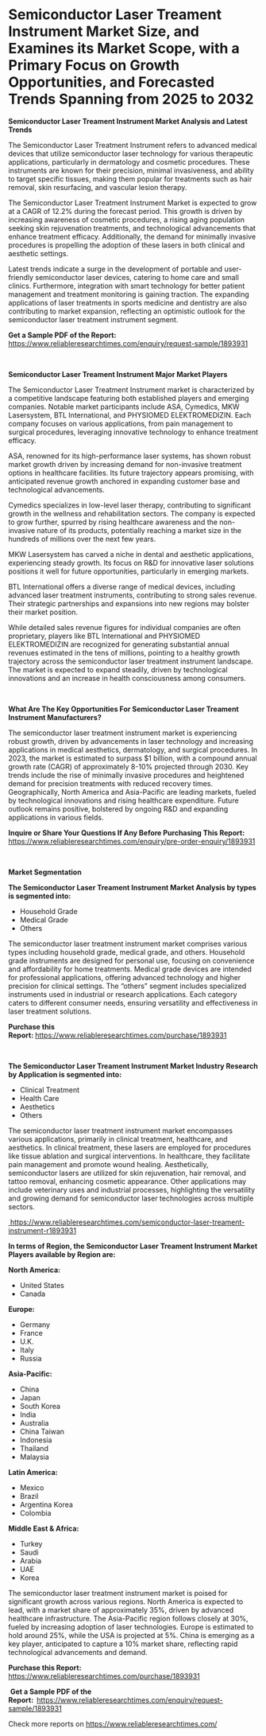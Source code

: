 <p><h1>Semiconductor Laser Treament Instrument Market Size, and Examines its Market Scope, with a Primary Focus on Growth Opportunities, and Forecasted Trends Spanning from 2025 to 2032</h1></p><p><strong>Semiconductor Laser Treament Instrument Market Analysis and Latest Trends</strong></p>
<p><p>The Semiconductor Laser Treatment Instrument refers to advanced medical devices that utilize semiconductor laser technology for various therapeutic applications, particularly in dermatology and cosmetic procedures. These instruments are known for their precision, minimal invasiveness, and ability to target specific tissues, making them popular for treatments such as hair removal, skin resurfacing, and vascular lesion therapy.</p><p>The Semiconductor Laser Treatment Instrument Market is expected to grow at a CAGR of 12.2% during the forecast period. This growth is driven by increasing awareness of cosmetic procedures, a rising aging population seeking skin rejuvenation treatments, and technological advancements that enhance treatment efficacy. Additionally, the demand for minimally invasive procedures is propelling the adoption of these lasers in both clinical and aesthetic settings.</p><p>Latest trends indicate a surge in the development of portable and user-friendly semiconductor laser devices, catering to home care and small clinics. Furthermore, integration with smart technology for better patient management and treatment monitoring is gaining traction. The expanding applications of laser treatments in sports medicine and dentistry are also contributing to market expansion, reflecting an optimistic outlook for the semiconductor laser treatment instrument segment.</p></p>
<p><strong>Get a Sample PDF of the Report:&nbsp;</strong> <a href="https://www.reliableresearchtimes.com/enquiry/request-sample/1893931?utm_campaign=3316&utm_medium=2&utm_source=Github&utm_content=ia&utm_term=06042025&utm_id=semiconductor-laser-treament-instrument">https://www.reliableresearchtimes.com/enquiry/request-sample/1893931</a></p>
<p>&nbsp;</p>
<p><strong>Semiconductor Laser Treament Instrument Major Market Players</strong></p>
<p><p>The Semiconductor Laser Treatment Instrument market is characterized by a competitive landscape featuring both established players and emerging companies. Notable market participants include ASA, Cymedics, MKW Lasersystem, BTL International, and PHYSIOMED ELEKTROMEDIZIN. Each company focuses on various applications, from pain management to surgical procedures, leveraging innovative technology to enhance treatment efficacy.</p><p>ASA, renowned for its high-performance laser systems, has shown robust market growth driven by increasing demand for non-invasive treatment options in healthcare facilities. Its future trajectory appears promising, with anticipated revenue growth anchored in expanding customer base and technological advancements.</p><p>Cymedics specializes in low-level laser therapy, contributing to significant growth in the wellness and rehabilitation sectors. The company is expected to grow further, spurred by rising healthcare awareness and the non-invasive nature of its products, potentially reaching a market size in the hundreds of millions over the next few years.</p><p>MKW Lasersystem has carved a niche in dental and aesthetic applications, experiencing steady growth. Its focus on R&D for innovative laser solutions positions it well for future opportunities, particularly in emerging markets.</p><p>BTL International offers a diverse range of medical devices, including advanced laser treatment instruments, contributing to strong sales revenue. Their strategic partnerships and expansions into new regions may bolster their market position.</p><p>While detailed sales revenue figures for individual companies are often proprietary, players like BTL International and PHYSIOMED ELEKTROMEDIZIN are recognized for generating substantial annual revenues estimated in the tens of millions, pointing to a healthy growth trajectory across the semiconductor laser treatment instrument landscape. The market is expected to expand steadily, driven by technological innovations and an increase in health consciousness among consumers.</p></p>
<p>&nbsp;</p>
<p><strong>What Are The Key Opportunities For Semiconductor Laser Treament Instrument Manufacturers?</strong></p>
<p><p>The semiconductor laser treatment instrument market is experiencing robust growth, driven by advancements in laser technology and increasing applications in medical aesthetics, dermatology, and surgical procedures. In 2023, the market is estimated to surpass $1 billion, with a compound annual growth rate (CAGR) of approximately 8-10% projected through 2030. Key trends include the rise of minimally invasive procedures and heightened demand for precision treatments with reduced recovery times. Geographically, North America and Asia-Pacific are leading markets, fueled by technological innovations and rising healthcare expenditure. Future outlook remains positive, bolstered by ongoing R&D and expanding applications in various fields.</p></p>
<p><strong>Inquire or Share Your Questions If Any Before Purchasing This Report:</strong> <a href="https://www.reliableresearchtimes.com/enquiry/pre-order-enquiry/1893931?utm_campaign=3316&utm_medium=2&utm_source=Github&utm_content=ia&utm_term=06042025&utm_id=semiconductor-laser-treament-instrument">https://www.reliableresearchtimes.com/enquiry/pre-order-enquiry/1893931</a></p>
<p>&nbsp;</p>
<p><strong>Market Segmentation</strong></p>
<p><strong>The Semiconductor Laser Treament Instrument Market Analysis by types is segmented into:</strong></p>
<p><ul><li>Household Grade</li><li>Medical Grade</li><li>Others</li></ul></p>
<p><p>The semiconductor laser treatment instrument market comprises various types including household grade, medical grade, and others. Household grade instruments are designed for personal use, focusing on convenience and affordability for home treatments. Medical grade devices are intended for professional applications, offering advanced technology and higher precision for clinical settings. The “others” segment includes specialized instruments used in industrial or research applications. Each category caters to different consumer needs, ensuring versatility and effectiveness in laser treatment solutions.</p></p>
<p><strong>Purchase this Report:&nbsp;</strong><a href="https://www.reliableresearchtimes.com/purchase/1893931?utm_campaign=3316&utm_medium=2&utm_source=Github&utm_content=ia&utm_term=06042025&utm_id=semiconductor-laser-treament-instrument">https://www.reliableresearchtimes.com/purchase/1893931</a></p>
<p>&nbsp;</p>
<p><strong>The Semiconductor Laser Treament Instrument Market Industry Research by Application is segmented into:</strong></p>
<p><ul><li>Clinical Treatment</li><li>Health Care</li><li>Aesthetics</li><li>Others</li></ul></p>
<p><p>The semiconductor laser treatment instrument market encompasses various applications, primarily in clinical treatment, healthcare, and aesthetics. In clinical treatment, these lasers are employed for procedures like tissue ablation and surgical interventions. In healthcare, they facilitate pain management and promote wound healing. Aesthetically, semiconductor lasers are utilized for skin rejuvenation, hair removal, and tattoo removal, enhancing cosmetic appearance. Other applications may include veterinary uses and industrial processes, highlighting the versatility and growing demand for semiconductor laser technologies across multiple sectors.</p></p>
<p><a href="https://www.reliableresearchtimes.com/semiconductor-laser-treament-instrument-r1893931?utm_campaign=3316&utm_medium=2&utm_source=Github&utm_content=ia&utm_term=06042025&utm_id=semiconductor-laser-treament-instrument">&nbsp;https://www.reliableresearchtimes.com/semiconductor-laser-treament-instrument-r1893931</a></p>
<p><strong>In terms of Region, the Semiconductor Laser Treament Instrument Market Players available by Region are:</strong></p>
<p>
    <p> <strong> North America: </strong>
        <ul>
            <li>United States</li>
            <li>Canada</li>
        </ul>
        </p> 
    <p> <strong> Europe: </strong>
        <ul>
            <li>Germany</li>
            <li>France</li>
            <li>U.K.</li>
            <li>Italy</li>
            <li>Russia</li>
        </ul>
        </p> 
    <p> <strong> Asia-Pacific: </strong>
        <ul>
            <li>China</li>
            <li>Japan</li>
            <li>South Korea</li>
            <li>India</li>
            <li>Australia</li>
            <li>China Taiwan</li>
            <li>Indonesia</li>
            <li>Thailand</li>
            <li>Malaysia</li>
        </ul>
        </p> 
    <p> <strong> Latin America: </strong>
        <ul>
            <li>Mexico</li>
            <li>Brazil</li>
            <li>Argentina Korea</li>
            <li>Colombia</li>
        </ul>
        </p> 
    <p> <strong> Middle East & Africa: </strong>
        <ul>
            <li>Turkey</li>
            <li>Saudi</li>
            <li>Arabia</li>
            <li>UAE</li>
            <li>Korea</li>
        </ul>
    </p>
    </p>
<p><p>The semiconductor laser treatment instrument market is poised for significant growth across various regions. North America is expected to lead, with a market share of approximately 35%, driven by advanced healthcare infrastructure. The Asia-Pacific region follows closely at 30%, fueled by increasing adoption of laser technologies. Europe is estimated to hold around 25%, while the USA is projected at 5%. China is emerging as a key player, anticipated to capture a 10% market share, reflecting rapid technological advancements and demand.</p></p>
<p><strong>Purchase this Report: </strong><a href="https://www.reliableresearchtimes.com/purchase/1893931?utm_campaign=3316&utm_medium=2&utm_source=Github&utm_content=ia&utm_term=06042025&utm_id=semiconductor-laser-treament-instrument">https://www.reliableresearchtimes.com/purchase/1893931</a></p>
<p>&nbsp;<strong>Get a Sample PDF of the Report:&nbsp;&nbsp;</strong><a href="https://www.reliableresearchtimes.com/enquiry/request-sample/1893931?utm_campaign=3316&utm_medium=2&utm_source=Github&utm_content=ia&utm_term=06042025&utm_id=semiconductor-laser-treament-instrument">https://www.reliableresearchtimes.com/enquiry/request-sample/1893931</a></p>
<p><strong></strong></p>
<p>Check more reports on <a href="https://www.reliableresearchtimes.com/?utm_campaign=3316&utm_medium=2&utm_source=Github&utm_content=ia&utm_term=06042025&utm_id=semiconductor-laser-treament-instrument">https://www.reliableresearchtimes.com/</a></p>